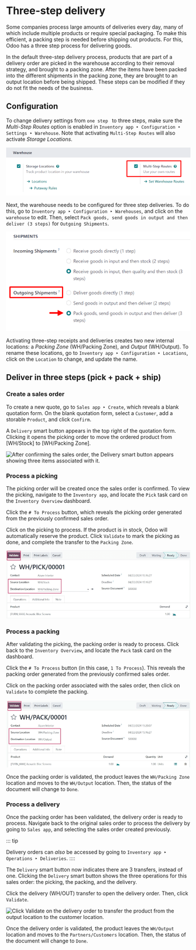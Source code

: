 # Three-step delivery

Some companies process large amounts of deliveries every day, many of
which include multiple products or require special packaging. To make
this efficient, a packing step is needed before shipping out products.
For this, Odoo has a three step process for delivering goods.

In the default three-step delivery process, products that are part of a
delivery order are picked in the warehouse according to their removal
strategy, and brought to a packing zone. After the items have been
packed into the different shipments in the packing zone, they are
brought to an output location before being shipped. These steps can be
modified if they do not fit the needs of the business.

## Configuration

To change delivery settings from
`one step ` to
three steps, make sure the *Multi-Step Routes* option is enabled in
`Inventory app ‣ Configuration
‣ Settings ‣ Warehouse`.
Note that activating `Multi-Step Routes` will also activate *Storage Locations*.

![Activate multi-step routes and storage locations in inventory settings.](delivery_three_steps/delivery-three-steps-multi-step-routes.png)

Next, the warehouse needs to be configured for three step deliveries. To
do this, go to
`Inventory app ‣ Configuration ‣ Warehouses`, and click on the `warehouse` to edit. Then, select
`Pack goods, send goods in output and then
deliver (3 steps)` for
`Outgoing Shipments`.

![Set outgoing shipment option to deliver in three steps.](delivery_three_steps/delivery-three-steps-outgoing-shipments.png)

Activating three-step receipts and deliveries creates two new internal
locations: a *Packing Zone* (WH/Packing Zone), and *Output* (WH/Output).
To rename these locations, go to
`Inventory app ‣ Configuration ‣ Locations`, click on the `Location` to change, and update the name.

## Deliver in three steps (pick + pack + ship)

### Create a sales order

To create a new quote, go to `Sales app ‣ Create`, which reveals a blank quotation form. On the
blank quotation form, select a `Customer`, add a storable `Product`, and click `Confirm`.

A `Delivery` smart button appears in
the top right of the quotation form. Clicking it opens the picking order
to move the ordered product from [WH/Stock] to [WH/Packing
Zone].

![After confirming the sales order, the Delivery smart button appears showing three items
associated with it.](delivery_three_steps/delivery-three-steps-smart-button.png)

### Process a picking

The picking order will be created once the sales order is confirmed. To
view the picking, navigate to the `Inventory app`, and locate the `Pick` task card on the `Inventory Overview` dashboard.

Click the `# To Process` button,
which reveals the picking order generated from the previously confirmed
sales order.

Click on the picking to process. If the product is in stock, Odoo will
automatically reserve the product. Click `Validate` to mark the picking as done, and complete the transfer
to the `Packing Zone`.

![Picking order operation showing source location and destination location.](delivery_three_steps/delivery-three-steps-picking-order.png)

### Process a packing

After validating the picking, the packing order is ready to process.
Click back to the `Inventory Overview`, and locate the `Pack` task card on the dashboard.

Click the `# To Process` button (in
this case, `1 To Process`). This
reveals the packing order generated from the previously confirmed sales
order.

Click on the packing order associated with the sales order, then click
on `Validate` to complete the
packing.

![Packing order operation showing source location and destination location.](delivery_three_steps/delivery-three-steps-packing-order.png)

Once the packing order is validated, the product leaves the
`WH/Packing Zone` location and moves
to the `WH/Output` location. Then,
the status of the document will change to `Done`.

### Process a delivery

Once the packing order has been validated, the delivery order is ready
to process. Navigate back to the original sales order to process the
delivery by going to `Sales app`, and selecting the sales order created previously.

::: tip

Delivery orders can *also* be accessed by going to
`Inventory app ‣ Operations
‣ Deliveries`.
::::

The `Delivery` smart button now
indicates there are 3 transfers, instead of one. Clicking the
`Delivery` smart button shows the
three operations for this sales order: the picking, the packing, and the
delivery.

Click the delivery (WH/OUT) transfer to open the delivery order. Then,
click `Validate`.

![Click Validate on the delivery order to transfer the product from the output location to
the customer location.](delivery_three_steps/delivery-three-steps-delivery-order.png)

Once the delivery order is validated, the product leaves the
`WH/Output` location and moves to the
`Partners/Customers` location. Then,
the status of the document will change to `Done`.
